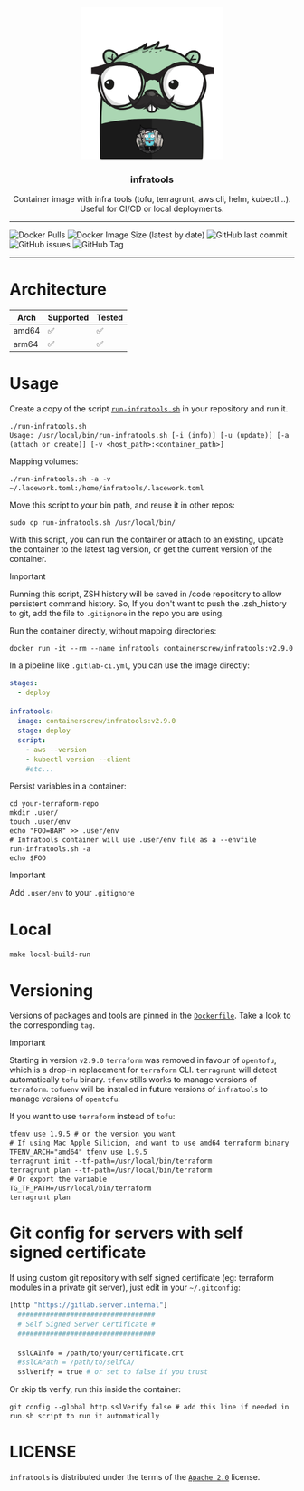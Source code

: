 <p align="center" >
    <img src="logo.png" alt="logo" width="250"/>
<h3 align="center">infratools</h3>
<p align="center">Container image with infra tools (tofu, terragrunt, aws cli, helm, kubectl...). Useful for CI/CD or local deployments.</p>
</p>

---

![Docker Pulls](https://img.shields.io/docker/pulls/containerscrew/infratools)
![Docker Image Size (latest by date)](https://img.shields.io/docker/image-size/containerscrew/infratools?sort=date)
![GitHub last commit](https://img.shields.io/github/last-commit/containerscrew/infratools)
![GitHub issues](https://img.shields.io/github/issues/containerscrew/infratools)
![GitHub Tag](https://img.shields.io/github/v/tag/containerscrew/infratools)

---

# Architecture

| Arch  | Supported | Tested |
| ----- | --------- | ------ |
| amd64 | ✅        | ✅     |
| arm64 | ✅        | ✅     |

# Usage

Create a copy of the script [`run-infratools.sh`](run-infratools.sh) in your repository and run it.

```shell
./run-infratools.sh
Usage: /usr/local/bin/run-infratools.sh [-i (info)] [-u (update)] [-a (attach or create)] [-v <host_path>:<container_path>]
```

Mapping volumes:

```shell
./run-infratools.sh -a -v ~/.lacework.toml:/home/infratools/.lacework.toml
```

Move this script to your bin path, and reuse it in other repos:

```shell
sudo cp run-infratools.sh /usr/local/bin/
```

With this script, you can run the container or attach to an existing, update the container to the latest tag version, or get the current version of the container.

> [!IMPORTANT]
> Running this script, ZSH history will be saved in /code repository to allow persistent command history.
> So, If you don't want to push the .zsh_history to git, add the file to `.gitignore` in the repo you are using.

Run the container directly, without mapping directories:

```shell
docker run -it --rm --name infratools containerscrew/infratools:v2.9.0
```

In a pipeline like `.gitlab-ci.yml`, you can use the image directly:

```yaml
stages:
  - deploy

infratools:
  image: containerscrew/infratools:v2.9.0
  stage: deploy
  script:
    - aws --version
    - kubectl version --client
    #etc...
```

Persist variables in a container:

```shell
cd your-terraform-repo
mkdir .user/
touch .user/env
echo "FOO=BAR" >> .user/env
# Infratools container will use .user/env file as a --envfile
run-infratools.sh -a
echo $FOO
```

> [!IMPORTANT]
> Add `.user/env` to your `.gitignore`

# Local

```shell
make local-build-run
```

# Versioning

Versions of packages and tools are pinned in the [`Dockerfile`](./Dockerfile). Take a look to the corresponding `tag`.

> [!IMPORTANT]
> Starting in version `v2.9.0` `terraform` was removed in favour of `opentofu`, which is a drop-in replacement for `terraform` CLI.
> `terragrunt` will detect automatically `tofu` binary.
> `tfenv` stills works to manage versions of `terraform`.
> `tofuenv` will be installed in future versions of `infratools` to manage versions of `opentofu`.

If you want to use `terraform` instead of `tofu`:

```shell
tfenv use 1.9.5 # or the version you want
# If using Mac Apple Silicion, and want to use amd64 terraform binary
TFENV_ARCH="amd64" tfenv use 1.9.5
terragrunt init --tf-path=/usr/local/bin/terraform
terragrunt plan --tf-path=/usr/local/bin/terraform
# Or export the variable
TG_TF_PATH=/usr/local/bin/terraform
terragrunt plan
```

# Git config for servers with self signed certificate

If using custom git repository with self signed certificate (eg: terraform modules in a private git server), just edit in your `~/.gitconfig`:

```bash
[http "https://gitlab.server.internal"]
  ##################################
  # Self Signed Server Certificate #
  ##################################

  sslCAInfo = /path/to/your/certificate.crt
  #sslCAPath = /path/to/selfCA/
  sslVerify = true # or set to false if you trust
```

Or skip tls verify, run this inside the container:

```shell
git config --global http.sslVerify false # add this line if needed in run.sh script to run it automatically
```

# LICENSE

`infratools` is distributed under the terms of the [`Apache 2.0`](./LICENSE) license.
